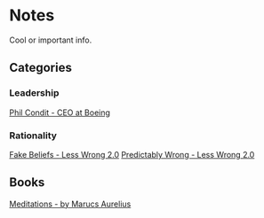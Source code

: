 # Notes
Cool or important info.

## Categories 

### Leadership
[Phil Condit - CEO at Boeing](People/PhilCondit(CEO-Boeing).md)

### Rationality
[Fake Beliefs - Less Wrong 2.0](Rationality/LW2-Fake-Beliefs.md)
[Predictably Wrong - Less Wrong 2.0](Rationality/LW2-Predictably-Wrong.md)

## Books
[Meditations - by Marucs Aurelius](Books/Meditations-MA.md)
